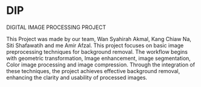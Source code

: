 # DIP
DIGITAL IMAGE PROCESSING PROJECT

This Project was made by our team, Wan Syahirah Akmal, Kang Chiaw Na, Siti Shafawatih and me Amir Afzal. 
This project focuses on basic image preprocessing techniques for background removal.
The workflow begins with geometric transformation, Image enhancement, image segmentation, Color image processing and image compression.
Through the integration of these techniques, the project achieves effective background removal, enhancing the clarity and usability of processed images. 

